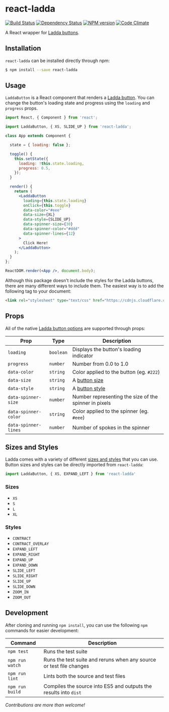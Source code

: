 react-ladda
===========

[![Build Status](https://img.shields.io/travis/jsdir/react-ladda.svg?style=flat)](https://travis-ci.org/jsdir/react-ladda)
[![Dependency Status](https://img.shields.io/david/jsdir/react-ladda.svg?style=flat)](https://david-dm.org/jsdir/react-ladda)
[![NPM version](https://img.shields.io/npm/v/react-ladda.svg?style=flat)](https://www.npmjs.org/package/react-ladda)
[![Code Climate](https://img.shields.io/codeclimate/github/jsdir/react-ladda.svg?style=flat)](https://codeclimate.com/github/jsdir/react-ladda)

A React wrapper for [Ladda buttons](https://github.com/hakimel/Ladda).

## Installation

`react-ladda` can be installed directly through npm:

```sh
$ npm install --save react-ladda
```

## Usage

`LaddaButton` is a React component that renders a [Ladda button](https://github.com/hakimel/Ladda). You can change the button's loading state and progress using the `loading` and `progress` props.

```jsx
import React, { Component } from 'react';

import LaddaButton, { XS, SLIDE_UP } from 'react-ladda';

class App extends Component {

  state = { loading: false };

  toggle() {
    this.setState({
      loading: !this.state.loading,
      progress: 0.5,
    });
  }

  render() {
    return (
      <LaddaButton
        loading={this.state.loading}
        onClick={this.toggle}
        data-color="#eee"
        data-size={XL}
        data-style={SLIDE_UP}
        data-spinner-size={30}
        data-spinner-color="#ddd"
        data-spinner-lines={12}
      >
        Click Here!
      </LaddaButton>
    );
  }
};

ReactDOM.render(<App />, document.body);
```

Although this package doesn't include the styles for the Ladda buttons, there are many different ways to include them. The easiest way is to add the following tag to your document:

```html
<link rel="stylesheet" type="text/css" href="https://cdnjs.cloudflare.com/ajax/libs/Ladda/1.0.0/ladda.min.css">
```

## Props

All of the native [Ladda button options](https://github.com/hakimel/Ladda#html) are supported through props:

Prop                 | Type      | Description
-------------------- | --------- | -----------
`loading`            | `boolean` | Displays the button's loading indicator
`progress`           | `number`  | Number from 0.0 to 1.0
`data-color`         | `string`  | Color applied to the button (eg. `#222`)
`data-size`          | `string`  | A [button size](#sizes)
`data-style`         | `string`  | A [button style](#styles)
`data-spinner-size`  | `number`  | Number representing the size of the spinner in pixels
`data-spinner-color` | `string`  | Color applied to the spinner (eg. `#eee`)
`data-spinner-lines` | `number`  | Number of spokes in the spinner

## Sizes and Styles

Ladda comes with a variety of different [sizes and styles](http://lab.hakim.se/ladda/) that you can use. Button sizes and styles can be directly imported from `react-ladda`:

```js
import LaddaButton, { XS, EXPAND_LEFT } from 'react-ladda'
```

### Sizes

- `XS`
- `S`
- `L`
- `XL`

### Styles

- `CONTRACT`
- `CONTRACT_OVERLAY`
- `EXPAND_LEFT`
- `EXPAND_RIGHT`
- `EXPAND_UP`
- `EXPAND_DOWN`
- `SLIDE_LEFT`
- `SLIDE_RIGHT`
- `SLIDE_UP`
- `SLIDE_DOWN`
- `ZOOM_IN`
- `ZOOM_OUT`

## Development

After cloning and running `npm install`, you can use the following `npm` commands for easier development:

Command         | Description
--------------- | -----------
`npm test`      | Runs the test suite
`npm run watch` | Runs the test suite and reruns when any source or test file changes
`npm run lint`  | Lints both the source and test files
`npm run build` | Compiles the source into ES5 and outputs the results into `dist`

_Contributions are more than welcome!_
